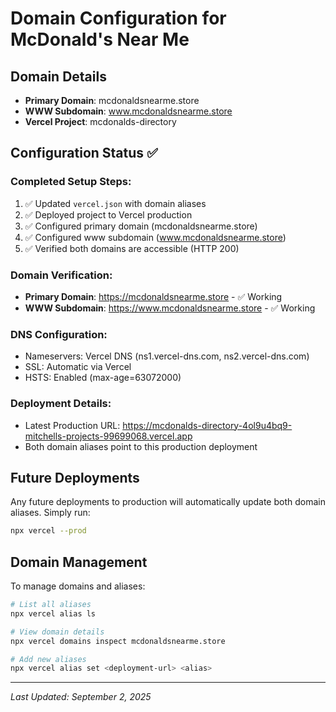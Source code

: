 # Domain Configuration for McDonald's Near Me

## Domain Details
- **Primary Domain**: mcdonaldsnearme.store
- **WWW Subdomain**: www.mcdonaldsnearme.store
- **Vercel Project**: mcdonalds-directory

## Configuration Status ✅

### Completed Setup Steps:
1. ✅ Updated `vercel.json` with domain aliases
2. ✅ Deployed project to Vercel production
3. ✅ Configured primary domain (mcdonaldsnearme.store)
4. ✅ Configured www subdomain (www.mcdonaldsnearme.store)
5. ✅ Verified both domains are accessible (HTTP 200)

### Domain Verification:
- **Primary Domain**: https://mcdonaldsnearme.store - ✅ Working
- **WWW Subdomain**: https://www.mcdonaldsnearme.store - ✅ Working

### DNS Configuration:
- Nameservers: Vercel DNS (ns1.vercel-dns.com, ns2.vercel-dns.com)
- SSL: Automatic via Vercel
- HSTS: Enabled (max-age=63072000)

### Deployment Details:
- Latest Production URL: https://mcdonalds-directory-4ol9u4bq9-mitchells-projects-99699068.vercel.app
- Both domain aliases point to this production deployment

## Future Deployments
Any future deployments to production will automatically update both domain aliases. Simply run:
```bash
npx vercel --prod
```

## Domain Management
To manage domains and aliases:
```bash
# List all aliases
npx vercel alias ls

# View domain details
npx vercel domains inspect mcdonaldsnearme.store

# Add new aliases
npx vercel alias set <deployment-url> <alias>
```

---
*Last Updated: September 2, 2025*
